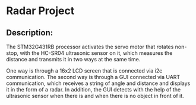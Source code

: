 # Radar Project
## Description:
The STM32G431RB processor activates the servo motor that rotates non-stop, with the HC-SR04 ultrasonic sensor on it, which measures the distance and transmits it in two ways at the same time.

One way is through a 16x2 LCD screen that is connected via i2c communication.
The second way is through a GUI connected via UART communication, which receives a string of angle and distance and displays it in the form of a radar.
In addition, the GUI detects with the help of the ultrasonic sensor when there is and when there is no object in front of it.
